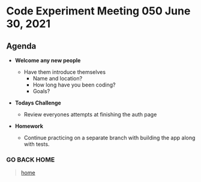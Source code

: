 # Code Experiment Meeting 050 June 30, 2021

## Agenda

- **Welcome any new people**

  - Have them introduce themselves
    - Name and location?
    - How long have you been coding?
    - Goals?

- **Todays Challenge**

  - Review everyones attempts at finishing the auth page

- **Homework**
  - Continue practicing on a separate branch with building the app along with tests.

### GO BACK HOME

> [home](../../../readme.md)
